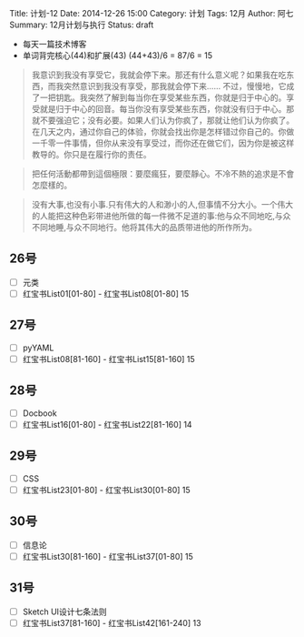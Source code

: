 Title: 计划-12
Date: 2014-12-26 15:00
Category: 计划
Tags: 12月
Author: 阿七
Summary: 12月计划与执行
Status: draft

+ 每天一篇技术博客
+ 单词背完核心(44)和扩展(43)
(44+43)/6 = 87/6 = 15

>我意识到我没有享受它，我就会停下来。那还有什么意义呢？如果我在吃东西，而我突然意识到我没有享受，那我就会停下来……
>不过，慢慢地，它成了一把钥匙。我突然了解到每当你在享受某些东西，你就是归于中心的。享受就是归于中心的回音。每当你没有享受某些东西，你就没有归于中心。那就不要强迫它；没有必要。如果人们认为你疯了，那就让他们认为你疯了。在几天之内，通过你自己的体验，你就会找出你是怎样错过你自己的。你做一千零一件事情，但你从来没有享受过，而你还在做它们，因为你是被这样教导的。你只是在履行你的责任。

>把任何活動都帶到這個極限：要麼瘋狂，要麼靜心。不冷不熱的追求是不會怎麼樣的。

>没有大事,也没有小事.只有伟大的人和渺小的人,但事情不分大小。一个伟大的人能把这种色彩带进他所做的每一件微不足道的事:他与众不同地吃,与众不同地睡,与众不同地行。他将其伟大的品质带进他的所作所为。

## 26号
+ [ ] 元类
+ [ ] 红宝书List01[01-80] - 红宝书List08[01-80] 15 

## 27号
+ [ ] pyYAML
+ [ ] 红宝书List08[81-160] - 红宝书List15[81-160] 15

## 28号
+ [ ] Docbook
+ [ ] 红宝书List16[01-80] - 红宝书List22[81-160] 14

## 29号
+ [ ] CSS
+ [ ] 红宝书List23[01-80] - 红宝书List30[01-80] 15

## 30号
+ [ ] 信息论
+ [ ] 红宝书List30[81-160] - 红宝书List37[01-80] 15

## 31号
+ [ ] Sketch UI设计七条法则
+ [ ] 红宝书List37[81-160] - 红宝书List42[161-240] 13
